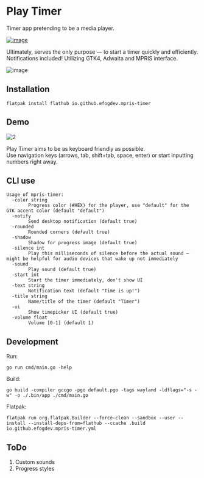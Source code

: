 # Play Timer
Timer app pretending to be a media player. 

[![image](https://github.com/user-attachments/assets/75651dc5-de7a-4244-974a-47ee69adac0f)](https://flathub.org/apps/io.github.efogdev.mpris-timer)

Ultimately, serves the only purpose — to start a timer quickly and efficiently. \
Notifications included! Utilizing GTK4, Adwaita and MPRIS interface.

![image](https://github.com/user-attachments/assets/8f84bf5e-53a3-4919-a5b3-341b3f5f34b8)

## Installation

```shell
flatpak install flathub io.github.efogdev.mpris-timer
```

## Demo
![2](https://github.com/user-attachments/assets/8fba3423-0133-4d79-8dfa-46c9995ba96b)

Play Timer aims to be as keyboard friendly as possible. \
Use navigation keys (arrows, tab, shift+tab, space, enter) or start inputting numbers right away.

## CLI use

```text
Usage of mpris-timer:
  -color string
    	Progress color (#HEX) for the player, use "default" for the GTK accent color (default "default")
  -notify
    	Send desktop notification (default true)
  -rounded
    	Rounded corners (default true)
  -shadow
    	Shadow for progress image (default true)
  -silence int
    	Play this milliseconds of silence before the actual sound — might be helpful for audio devices that wake up not immediately
  -sound
    	Play sound (default true)
  -start int
    	Start the timer immediately, don't show UI
  -text string
    	Notification text (default "Time is up!")
  -title string
    	Name/title of the timer (default "Timer")
  -ui
    	Show timepicker UI (default true)
  -volume float
    	Volume [0-1] (default 1)
```

## Development

Run:

```shell
go run cmd/main.go -help
```

Build:
```shell
go build -compiler gccgo -pgo default.pgo -tags wayland -ldflags="-s -w" -o ./.bin/app ./cmd/main.go
```

Flatpak:
```shell
flatpak run org.flatpak.Builder --force-clean --sandbox --user --install --install-deps-from=flathub --ccache .build io.github.efogdev.mpris-timer.yml
```

## ToDo

1) Custom sounds
2) Progress styles
